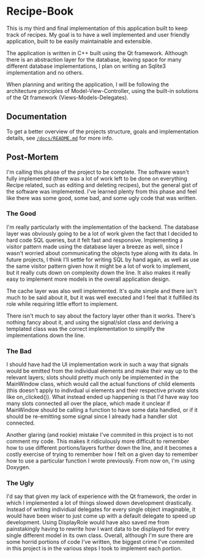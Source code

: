 # Recipe-Book

This is my third and final implementation of this application built to keep track of recipes. My goal is to have a well implemented and user friendly application, built to be easily maintainable and extensible.

The application is written in C++ built using the Qt framework. Although there is an abstraction layer for the database, leaving space for many different database implementations, I plan on writing an Sqlite3 implementation and no others.

When planning and writing the application, I will be following the architecture principles of Model-View-Controller, using the built-in solutions of the Qt framework (Views-Models-Delegates).

## Documentation

To get a better overview of the projects structure, goals and implementation details, see [`/docs/README.md`](./docs/README.md) for more info.

## Post-Mortem

I'm calling this phase of the project to be complete. The software wasn't fully implemented (there was a lot of work left to be done on everything Recipe related, such as editing and deleting recipes), but the general gist of the software was implemented. I've learned plenty from this phase and feel like there was some good, some bad, and some ugly code that was written.

### The Good

I'm really particularly with the implementation of the backend. The database layer was obviously going to be a lot of work given the fact that I decided to hard code SQL queries, but it felt fast and responsive. Implementing a visitor pattern made using the database layer a breeze as well, since I wasn't worried about communicating the objects type along with its data. In future projects, I think I'll settle for writing SQL by hand again, as well as use the same visitor pattern given how it might be a lot of work to implement, but it really cuts down on complexity down the line. It also makes it really easy to implement more models in the overall application design.

The cache layer was also well implemented. It's quite simple and there isn't much to be said about it, but it was well executed and I feel that it fulfilled its role while requiring little effort to implement.

There isn't much to say about the factory layer other than it works. There's nothing fancy about it, and using the signal/slot class and deriving a templated class was the correct implementation to simplify the implementations down the line.

### The Bad

I should have had the UI implementation work in such a way that signals would be emitted from the individual elements and make their way up to the relevant layers; slots should pretty much only be implemented in the MainWindow class, which would call the actual functions of child elements (this doesn't apply to indivdual ui elements and their respective private slots like on_clicked()). What instead ended up happening is that I'd have way too many slots connected all over the place, which made it unclear if MainWindow should be calling a function to have some data handled, or if it should be re-emitting some signal since I already had a handler slot connected.

Another glaring (and rookie) mistake I've commited in this project is to not comment my code. This makes it ridiculously more difficult to remember how to use different portions/layers further down the line, and it becomes a costly exercise of trying to remember how I felt on a given day to remember how to use a particular function I wrote previously. From now on, I'm using Doxygen.

### The Ugly

I'd say that given my lack of experience with the Qt framework, the order in which I implemented a lot of things slowed down development drastically. Instead of writing individual delegates for every single object imaginable, it would have been wiser to just come up with a default delegate to speed up development. Using DisplayRole would have also saved me from painstakingly having to rewrite how I want data to be displayed for every single different model in its own class. Overall, although I'm sure there are some horrid portions of code I've written, the biggest crime I've commited in this project is in the various steps I took to implement each portion.
